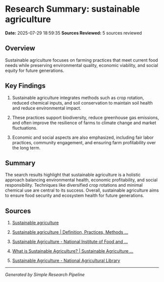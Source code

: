 # Research Summary: sustainable agriculture
**Date:** 2025-07-29 18:59:35
**Sources Reviewed:** 5 sources reviewed

## Overview

Sustainable agriculture focuses on farming practices that meet current food needs while preserving environmental quality, economic viability, and social equity for future generations.

## Key Findings

1. Sustainable agriculture integrates methods such as crop rotation, reduced chemical inputs, and soil conservation to maintain soil health and reduce environmental impact.

2. These practices support biodiversity, reduce greenhouse gas emissions, and often improve the resilience of farms to climate change and market fluctuations.

3. Economic and social aspects are also emphasized, including fair labor practices, community engagement, and ensuring farm profitability over the long term.


## Summary
The search results highlight that sustainable agriculture is a holistic approach balancing environmental health, economic profitability, and social responsibility. Techniques like diversified crop rotations and minimal chemical use are central to its success. Overall, sustainable agriculture aims to ensure food security and ecosystem health for future generations.

## Sources

1. [Sustainable agriculture](https://en.wikipedia.org/wiki/Sustainable_agriculture)

2. [Sustainable agriculture | Definition, Practices, Methods ...](https://www.britannica.com/technology/sustainable-agriculture)

3. [Sustainable Agriculture - National Institute of Food and ...](https://www.nifa.usda.gov/topics/sustainable-agriculture)

4. [What is Sustainable Agriculture? | Sustainable Agriculture ...](https://sarep.ucdavis.edu/sustainable-ag)

5. [Sustainable Agriculture - National Agricultural Library](https://www.nal.usda.gov/farms-and-agricultural-production-systems/sustainable-agriculture)


---
*Generated by Simple Research Pipeline*